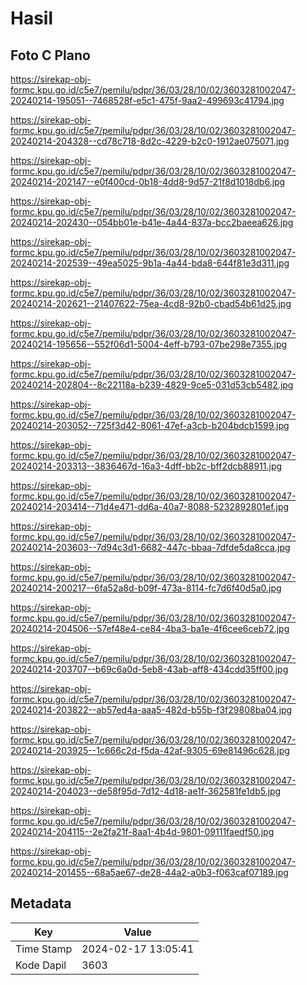 # Hasil

## Foto C Plano

https://sirekap-obj-formc.kpu.go.id/c5e7/pemilu/pdpr/36/03/28/10/02/3603281002047-20240214-195051--7468528f-e5c1-475f-9aa2-499693c41794.jpg

https://sirekap-obj-formc.kpu.go.id/c5e7/pemilu/pdpr/36/03/28/10/02/3603281002047-20240214-204328--cd78c718-8d2c-4229-b2c0-1912ae075071.jpg

https://sirekap-obj-formc.kpu.go.id/c5e7/pemilu/pdpr/36/03/28/10/02/3603281002047-20240214-202147--e0f400cd-0b18-4dd8-9d57-21f8d1018db6.jpg

https://sirekap-obj-formc.kpu.go.id/c5e7/pemilu/pdpr/36/03/28/10/02/3603281002047-20240214-202430--054bb01e-b41e-4a44-837a-bcc2baeea626.jpg

https://sirekap-obj-formc.kpu.go.id/c5e7/pemilu/pdpr/36/03/28/10/02/3603281002047-20240214-202539--49ea5025-9b1a-4a44-bda8-644f81e3d311.jpg

https://sirekap-obj-formc.kpu.go.id/c5e7/pemilu/pdpr/36/03/28/10/02/3603281002047-20240214-202621--21407622-75ea-4cd8-92b0-cbad54b61d25.jpg

https://sirekap-obj-formc.kpu.go.id/c5e7/pemilu/pdpr/36/03/28/10/02/3603281002047-20240214-195656--552f06d1-5004-4eff-b793-07be298e7355.jpg

https://sirekap-obj-formc.kpu.go.id/c5e7/pemilu/pdpr/36/03/28/10/02/3603281002047-20240214-202804--8c22118a-b239-4829-9ce5-031d53cb5482.jpg

https://sirekap-obj-formc.kpu.go.id/c5e7/pemilu/pdpr/36/03/28/10/02/3603281002047-20240214-203052--725f3d42-8061-47ef-a3cb-b204bdcb1599.jpg

https://sirekap-obj-formc.kpu.go.id/c5e7/pemilu/pdpr/36/03/28/10/02/3603281002047-20240214-203313--3836467d-16a3-4dff-bb2c-bff2dcb88911.jpg

https://sirekap-obj-formc.kpu.go.id/c5e7/pemilu/pdpr/36/03/28/10/02/3603281002047-20240214-203414--71d4e471-dd6a-40a7-8088-5232892801ef.jpg

https://sirekap-obj-formc.kpu.go.id/c5e7/pemilu/pdpr/36/03/28/10/02/3603281002047-20240214-203603--7d94c3d1-6682-447c-bbaa-7dfde5da8cca.jpg

https://sirekap-obj-formc.kpu.go.id/c5e7/pemilu/pdpr/36/03/28/10/02/3603281002047-20240214-200217--6fa52a8d-b09f-473a-8114-fc7d6f40d5a0.jpg

https://sirekap-obj-formc.kpu.go.id/c5e7/pemilu/pdpr/36/03/28/10/02/3603281002047-20240214-204506--57ef48e4-ce84-4ba3-ba1e-4f6cee6ceb72.jpg

https://sirekap-obj-formc.kpu.go.id/c5e7/pemilu/pdpr/36/03/28/10/02/3603281002047-20240214-203707--b69c6a0d-5eb8-43ab-aff8-434cdd35ff00.jpg

https://sirekap-obj-formc.kpu.go.id/c5e7/pemilu/pdpr/36/03/28/10/02/3603281002047-20240214-203822--ab57ed4a-aaa5-482d-b55b-f3f29808ba04.jpg

https://sirekap-obj-formc.kpu.go.id/c5e7/pemilu/pdpr/36/03/28/10/02/3603281002047-20240214-203925--1c666c2d-f5da-42af-9305-69e81496c628.jpg

https://sirekap-obj-formc.kpu.go.id/c5e7/pemilu/pdpr/36/03/28/10/02/3603281002047-20240214-204023--de58f95d-7d12-4d18-ae1f-362581fe1db5.jpg

https://sirekap-obj-formc.kpu.go.id/c5e7/pemilu/pdpr/36/03/28/10/02/3603281002047-20240214-204115--2e2fa21f-8aa1-4b4d-9801-09111faedf50.jpg

https://sirekap-obj-formc.kpu.go.id/c5e7/pemilu/pdpr/36/03/28/10/02/3603281002047-20240214-201455--68a5ae67-de28-44a2-a0b3-f063caf07189.jpg


## Metadata

| Key        | Value               |
| ---------- | ------------------- |
| Time Stamp | 2024-02-17 13:05:41 |
| Kode Dapil | 3603                |



